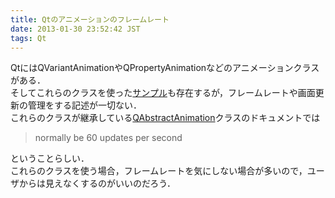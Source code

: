 ```yaml
---
title: Qtのアニメーションのフレームレート
date: 2013-01-30 23:52:42 JST
tags: Qt
---
```


QtにはQVariantAnimationやQPropertyAnimationなどのアニメーションクラスがある．  
そしてこれらのクラスを使った[サンプル](http://qt-project.org/doc/qt-5.0/qtwidgets/animation-animatedtiles.html)も存在するが，フレームレートや画面更新の管理をする記述が一切ない．  
これらのクラスが継承している[QAbstractAnimation](http://doc-snapshot.qt-project.org/5.0/qtcore/qabstractanimation.html)クラスのドキュメントでは

> normally be 60 updates per second
> 

ということらしい．  
これらのクラスを使う場合，フレームレートを気にしない場合が多いので，ユーザからは見えなくするのがいいのだろう．

